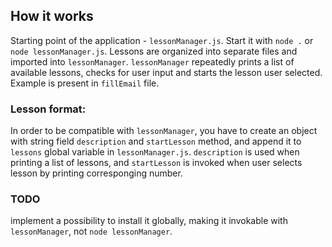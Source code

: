 ## How it works

Starting point of the application - `lessonManager.js`. Start it with `node .` or `node lessonManager.js`.  Lessons are organized into separate files and imported into `lessonManager`. `lessonManager` repeatedly prints a list of available lessons, checks for user input and starts the lesson user selected. Example is present in `fillEmail` file.

### Lesson format:

In order to be compatible with `lessonManager`, you have to create an object with string field `description` and `startLesson` method, and append it to `lessons` global variable in `lessonManager.js`.
`description` is used when printing a list of lessons, and `startLesson` is invoked when user selects lesson by printing corresponging number.

### TODO
implement a possibility to install it globally, making it invokable with `lessonManager`, not `node lessonManager`.

